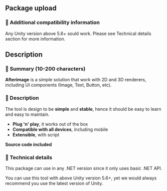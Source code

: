 ## Package upload

### :pencil: Additional compatibility information

Any Unity version above 5.6+ sould work. Please see Technical details section
for more information.

## Description

### :pencil: Summary (10-200 characters)

**Afterimage** is a simple solution that work with 2D and 3D renderers,
including UI components (Image, Text, Button, etc).

### :pencil: Description

The tool is design to be **simple** and **stable**, hence it should be
easy to learn and easy to maintain.

* **Plug 'n' play**, it works out of the box
* **Compatible with all devices**, including mobile
* **Extensible**, with script

**Source code included**

### :pencil: Technical details

This package can use in any .NET version since it only uses basic .NET API.

You can use this tool with above Unity version 5.6+, yet we would always
recommend you use the latest version of Unity.
